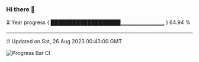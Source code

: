 ### Hi there 👋

⏳ Year progress { ███████████████████▁▁▁▁▁▁▁▁▁▁▁ } 64.94 %

---

⏰ Updated on Sat, 26 Aug 2023 00:43:00 GMT

![Progress Bar CI](https://github.com/liununu/liununu/workflows/Progress%20Bar%20CI/badge.svg)
